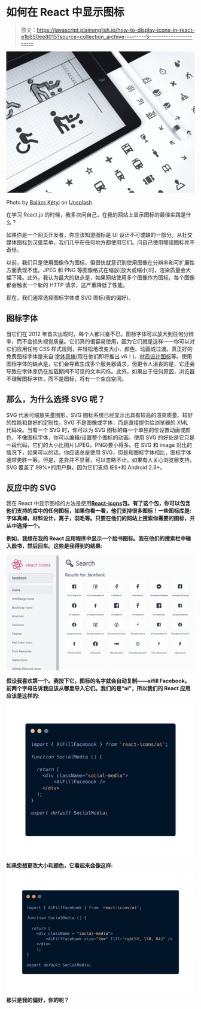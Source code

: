 # 如何在 React 中显示图标

> 原文：<https://javascript.plainenglish.io/how-to-display-icons-in-react-e1b650ee8015?source=collection_archive---------5----------------------->

![](img/48d64b033884ba0fd565c83fd63c0150.png)

Photo by [Balázs Kétyi](https://unsplash.com/@balazsketyi?utm_source=unsplash&utm_medium=referral&utm_content=creditCopyText) on [Unsplash](https://unsplash.com/s/photos/icons?utm_source=unsplash&utm_medium=referral&utm_content=creditCopyText)

在学习 React.js 的时候，我多次问自己，在我的网站上显示图标的最佳实践是什么？

如果你是一个网页开发者，你应该知道图标是 UI 设计不可或缺的一部分。从社交媒体图标到汉堡菜单，我们几乎在任何地方都使用它们。问自己使用哪组图标并不奇怪。

以前，我们只是使用图像作为图标，但很快就意识到使用图像在分辨率和可扩展性方面表现不佳。JPEG 和 PNG 等图像格式在缩放(放大或缩小)时，渲染质量会大幅下降。此外，我认为最大的缺点是，如果网站使用多个图像作为图标，每个图像都会触发一个新的 HTTP 请求，这严重降低了性能。

现在，我们通常选择图标字体或 SVG 图标(我的偏好)。

## 图标字体

当它们在 2012 年首次出现时，每个人都兴奋不已。图标字体可以放大到任何分辨率，而不会损失视觉质量。它们真的很容易使用，因为它们就是这样——你可以对它们应用任何 CSS 样式规则，并轻松地改变大小、颜色、动画或过渡。真正好的免费图标字体是来自:[字体真棒](https://fontawesome.com/)(现在他们即将推出 v6！)、[材质设计图标](http://google.github.io/material-design-icons/)等。使用图标字体的缺点是，它们会导致生成多个服务器请求，但更令人沮丧的是，它还会导致在字体库仍在加载期间不可见的文本闪烁。此外，如果出于任何原因，浏览器不理解图标字体，而不是图标，将有一个空白空间。

## 那么，为什么选择 SVG 呢？

SVG 代表可缩放矢量图形，SVG 图标系统已经显示出具有较高的渲染质量、较好的性能和良好的定制性。SVG 不是图像或字体，而是直接提供给浏览器的 XML 代码块。当有一个 SVG 时，你可以为 SVG 图标的每一个单独的位设置动画或颜色，不像图标字体，你可以编辑/设置整个图标的动画。使用 SVG 的好处是它只是一段代码，它们的大小比图片(JPEG，PNG)要小得多。在 SVG 和 image 对比的情况下，如果可以的话，你应该总是使用 SVG，但是和图标字体相比，图标字体通常更胜一筹。但是，差异并不显著，可以忽略不计。如果有人关心浏览器支持，SVG 覆盖了 99%+的用户群，因为它们支持 IE9+和 Android 2.3+。

## 反应中的 SVG

我在 React 中显示图标的方法是使用[**React-icons**](https://react-icons.github.io/react-icons/)**包。有了这个包，你可以包含他们支持的库中的任何图标，如果你看一看，他们支持很多图标！一些图标库是:字体真棒，材料设计，离子，羽毛等。只要在他们的网站上搜索你需要的图标，并从中选择一个。**

**例如，我想在我的 React 应用程序中显示一个脸书图标。我在他们的搜索栏中输入脸书，然后回车。这些是我得到的结果:**

**![](img/a5068613103e266fcf63d3b064969a6c.png)**

**假设我喜欢第一个。我按下它，图标的名字就会自动复制——aifill Facebook。前两个字母告诉我应该从哪里导入它们。我们的是“ai”，所以我们的 React 应用应该是这样的:**

**![](img/abeff9c0dd33af6917b959593e4337fe.png)**

**如果您想更改大小和颜色，它看起来会像这样:**

**![](img/8c1c2ec7640b9aff3101f01d69797867.png)**

**那只是我的偏好，你的呢？**